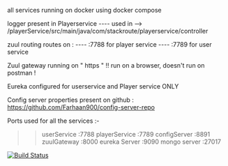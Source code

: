 all services running on docker using docker compose

logger present in Playerservice
---- used in --> /playerService/src/main/java/com/stackroute/playerservice/controller

zuul routing routes on :
---- :7788 for player service
---- :7789 for user service

Zuul gateway running on " https " !! run on a browser, doesn't run on postman !

Eureka configured for userservice and Player service ONLY

Config server properties present on github : https://github.com/Farhaan900/config-server-repo



Ports used for all the services :-

>> userService   :7788
>> playerService :7789
>> configServer  :8891
>> zuulGateway   :8000
>> eureka Server :9090
>> mongo server  :27017


[![Build Status](https://travis-ci.org/Swetha-Shanmugasundaram/boilerplatetraviscode.svg?branch=master)](https://travis-ci.org/Swetha-Shanmugasundaram/boilerplatetraviscode)
